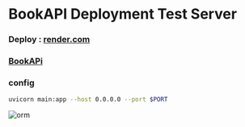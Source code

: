 # BookAPI Deployment Test Server
### Deploy : [render.com](https://render.com/)
### [BookAPi](https://bookapi-8bjd.onrender.com/docs)
### config
```bash
uvicorn main:app --host 0.0.0.0 --port $PORT
```
![orm](https://github.com/themusharraf/bookapi/assets/122869450/7e30603c-a0f2-466c-a826-892454b756fd)
